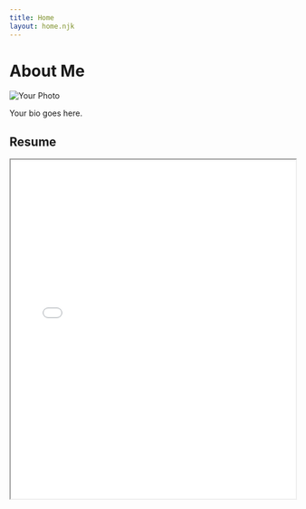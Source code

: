 ```yaml
---
title: Home
layout: home.njk
---
```


# About Me

![Your Photo](/images/your-photo.jpg)

Your bio goes here.

## Resume

<iframe src="/path/to/your-resume.pdf" width="100%" height="600px"></iframe>
